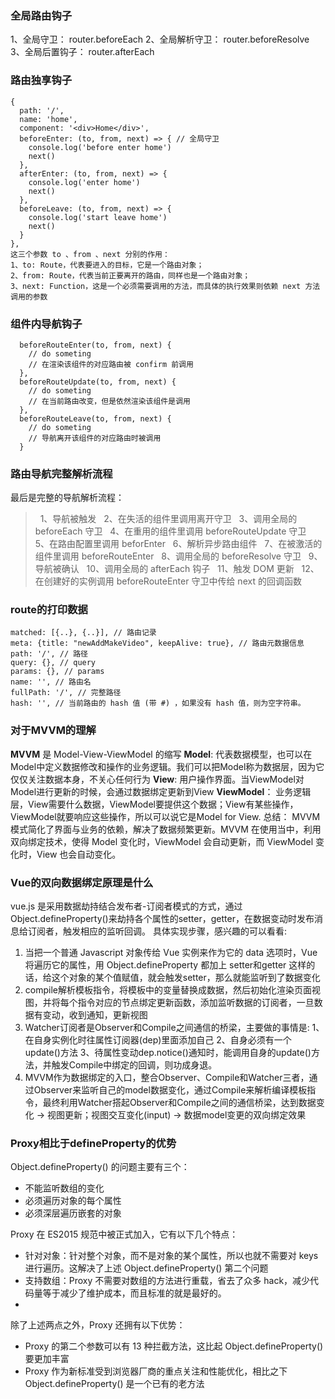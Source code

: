 ### 全局路由钩子
1、全局守卫： router.beforeEach
2、全局解析守卫： router.beforeResolve
3、全局后置钩子： router.afterEach

### 路由独享钩子
```
{
  path: '/',
  name: 'home',
  component: '<div>Home</div>',
  beforeEnter: (to, from, next) => { // 全局守卫
    console.log('before enter home')
    next()
  },
  afterEnter: (to, from, next) => {
    console.log('enter home')
    next()
  },
  beforeLeave: (to, from, next) => {
    console.log('start leave home')
    next()
  }
},
这三个参数 to 、from 、next 分别的作用：
1、to: Route，代表要进入的目标，它是一个路由对象；
2、from: Route，代表当前正要离开的路由，同样也是一个路由对象；
3、next: Function，这是一个必须需要调用的方法，而具体的执行效果则依赖 next 方法调用的参数
```

### 组件内导航钩子
```
  beforeRouteEnter(to, from, next) {
    // do someting
    // 在渲染该组件的对应路由被 confirm 前调用
  },
  beforeRouteUpdate(to, from, next) {
    // do someting
    // 在当前路由改变，但是依然渲染该组件是调用 
  },
  beforeRouteLeave(to, from, next) {
    // do someting
    // 导航离开该组件的对应路由时被调用
  }
```

### 路由导航完整解析流程
最后是完整的导航解析流程：
>  1、导航被触发
>  2、在失活的组件里调用离开守卫
>  3、调用全局的 beforeEach 守卫
>  4、在重用的组件里调用 beforeRouteUpdate 守卫
>  5、在路由配置里调用 beforEnter
>  6、解析异步路由组件
>  7、在被激活的组件里调用 beforeRouteEnter
>  8、调用全局的 beforeResolve 守卫
>  9、导航被确认
>  10、调用全局的 afterEach 钩子
>  11、触发 DOM 更新
>  12、在创建好的实例调用 beforeRouteEnter 守卫中传给 next 的回调函数

### route的打印数据
```
matched: [{..}, {..}], // 路由记录
meta: {title: "newAddMakeVideo", keepAlive: true}, // 路由元数据信息
path: '/', // 路径
query: {}, // query
params: {}, // params
name: '', // 路由名
fullPath: '/', // 完整路径
hash: '', // 当前路由的 hash 值 (带 #) ，如果没有 hash 值，则为空字符串。
```

### 对于MVVM的理解
**MVVM** 是 Model-View-ViewModel 的缩写
**Model**: 代表数据模型，也可以在Model中定义数据修改和操作的业务逻辑。我们可以把Model称为数据层，因为它仅仅关注数据本身，不关心任何行为
**View**: 用户操作界面。当ViewModel对Model进行更新的时候，会通过数据绑定更新到View
**ViewModel**： 业务逻辑层，View需要什么数据，ViewModel要提供这个数据；View有某些操作，ViewModel就要响应这些操作，所以可以说它是Model for View.
总结： MVVM模式简化了界面与业务的依赖，解决了数据频繁更新。MVVM 在使用当中，利用双向绑定技术，使得 Model 变化时，ViewModel 会自动更新，而 ViewModel 变化时，View 也会自动变化。

### Vue的双向数据绑定原理是什么
vue.js 是采用数据劫持结合发布者-订阅者模式的方式，通过Object.defineProperty()来劫持各个属性的setter，getter，在数据变动时发布消息给订阅者，触发相应的监听回调。
具体实现步骤，感兴趣的可以看看:
1. 当把一个普通 Javascript 对象传给 Vue 实例来作为它的 data 选项时，Vue 将遍历它的属性，用 Object.defineProperty 都加上 setter和getter 这样的话，给这个对象的某个值赋值，就会触发setter，那么就能监听到了数据变化
2. compile解析模板指令，将模板中的变量替换成数据，然后初始化渲染页面视图，并将每个指令对应的节点绑定更新函数，添加监听数据的订阅者，一旦数据有变动，收到通知，更新视图
3. Watcher订阅者是Observer和Compile之间通信的桥梁，主要做的事情是: 
1、在自身实例化时往属性订阅器(dep)里面添加自己 
2、自身必须有一个update()方法 
3、待属性变动dep.notice()通知时，能调用自身的update()方法，并触发Compile中绑定的回调，则功成身退。
4. MVVM作为数据绑定的入口，整合Observer、Compile和Watcher三者，通过Observer来监听自己的model数据变化，通过Compile来解析编译模板指令，最终利用Watcher搭起Observer和Compile之间的通信桥梁，达到数据变化 -> 视图更新；视图交互变化(input) -> 数据model变更的双向绑定效果

### Proxy相比于defineProperty的优势 
Object.defineProperty() 的问题主要有三个：
- 不能监听数组的变化
- 必须遍历对象的每个属性
- 必须深层遍历嵌套的对象

Proxy 在 ES2015 规范中被正式加入，它有以下几个特点：
- 针对对象：针对整个对象，而不是对象的某个属性，所以也就不需要对 keys 进行遍历。这解决了上述 Object.defineProperty() 第二个问题
- 支持数组：Proxy 不需要对数组的方法进行重载，省去了众多 hack，减少代码量等于减少了维护成本，而且标准的就是最好的。
- 
除了上述两点之外，Proxy 还拥有以下优势：
- Proxy 的第二个参数可以有 13 种拦截方法，这比起 Object.defineProperty() 要更加丰富
- Proxy 作为新标准受到浏览器厂商的重点关注和性能优化，相比之下 Object.defineProperty() 是一个已有的老方法